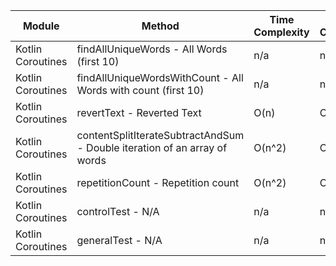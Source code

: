 | Module | Method | Time Complexity | Space Complexity | Repetitions | Measured Duration | Machine |
|---|---|---|---|---|---|---|
| Kotlin Coroutines | findAllUniqueWords - All Words (first 10) | n/a | n/a | 10000 | 3356 | Prototype |
| Kotlin Coroutines | findAllUniqueWordsWithCount - All Words with count (first 10) | n/a | n/a | 10000 | 1441 | Prototype |
| Kotlin Coroutines | revertText - Reverted Text | O(n) | O(1) | 10000 | 349 | Prototype |
| Kotlin Coroutines | contentSplitIterateSubtractAndSum - Double iteration of an array of words | O(n^2) | O(1) | 10000 | 2003 | Prototype |
| Kotlin Coroutines | repetitionCount - Repetition count | O(n^2) | O(1) | 10000 | 2027 | Prototype |
| Kotlin Coroutines | controlTest - N/A | n/a | n/a | 10000 | 598 | Prototype |
| Kotlin Coroutines | generalTest - N/A | n/a | n/a | 10000 | 172 | Prototype |
